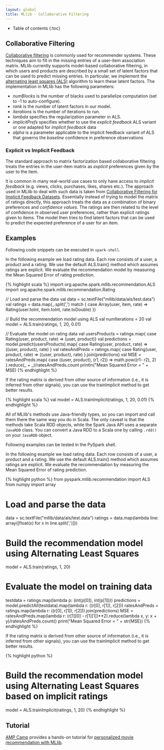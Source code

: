 ```yaml
---
layout: global
title: MLlib - Collaborative Filtering 
---
```


* Table of contents
{:toc}

## Collaborative Filtering 

[Collaborative filtering](http://en.wikipedia.org/wiki/Recommender_system#Collaborative_filtering)
is commonly used for recommender systems.  These techniques aim to fill in the
missing entries of a user-item association matrix.  MLlib currently supports
model-based collaborative filtering, in which users and products are described
by a small set of latent factors that can be used to predict missing entries.
In particular, we implement the [alternating least squares
(ALS)](http://www2.research.att.com/~volinsky/papers/ieeecomputer.pdf)
algorithm to learn these latent factors. The implementation in MLlib has the
following parameters:

* *numBlocks* is the number of blacks used to parallelize computation (set to -1 to auto-configure). 
* *rank* is the number of latent factors in our model.
* *iterations* is the number of iterations to run.
* *lambda* specifies the regularization parameter in ALS.
* *implicitPrefs* specifies whether to use the *explicit feedback* ALS variant or one adapted for *implicit feedback* data
* *alpha* is a parameter applicable to the implicit feedback variant of ALS that governs the *baseline* confidence in preference observations

### Explicit vs Implicit Feedback

The standard approach to matrix factorization based collaborative filtering treats 
the entries in the user-item matrix as *explicit* preferences given by the user to the item.

It is common in many real-world use cases to only have access to *implicit feedback* 
(e.g. views, clicks, purchases, likes, shares etc.). The approach used in MLlib to deal with 
such data is taken from 
[Collaborative Filtering for Implicit Feedback Datasets](http://www2.research.att.com/~yifanhu/PUB/cf.pdf).
Essentially instead of trying to model the matrix of ratings directly, this approach treats the data as 
a combination of binary preferences and *confidence values*. The ratings are then related 
to the level of confidence in observed user preferences, rather than explicit ratings given to items. 
The model then tries to find latent factors that can be used to predict the expected preference of a user
for an item. 

## Examples

<div class="codetabs">

<div data-lang="scala" markdown="1">

Following code snippets can be executed in `spark-shell`.

In the following example we load rating data. Each row consists of a user, a product and a rating.
We use the default ALS.train() method which assumes ratings are explicit. We evaluate the recommendation
model by measuring the Mean Squared Error of rating prediction.

{% highlight scala %}
import org.apache.spark.mllib.recommendation.ALS
import org.apache.spark.mllib.recommendation.Rating

// Load and parse the data
val data = sc.textFile("mllib/data/als/test.data")
val ratings = data.map(_.split(',') match {
    case Array(user, item, rate) =>  Rating(user.toInt, item.toInt, rate.toDouble)
})

// Build the recommendation model using ALS
val numIterations = 20
val model = ALS.train(ratings, 1, 20, 0.01)

// Evaluate the model on rating data
val usersProducts = ratings.map{ case Rating(user, product, rate)  => (user, product)}
val predictions = model.predict(usersProducts).map{
    case Rating(user, product, rate) => ((user, product), rate)
}
val ratesAndPreds = ratings.map{
    case Rating(user, product, rate) => ((user, product), rate)
}.join(predictions)
val MSE = ratesAndPreds.map{
    case ((user, product), (r1, r2)) =>  math.pow((r1- r2), 2)
}.reduce(_ + _)/ratesAndPreds.count
println("Mean Squared Error = " + MSE)
{% endhighlight %}

If the rating matrix is derived from other source of information (i.e., it is inferred from
other signals), you can use the trainImplicit method to get better results.

{% highlight scala %}
val model = ALS.trainImplicit(ratings, 1, 20, 0.01)
{% endhighlight %}

</div>

<div data-lang="java" markdown="1">

All of MLlib's methods use Java-friendly types, so you can import and call them there the same
way you do in Scala. The only caveat is that the methods take Scala RDD objects, while the
Spark Java API uses a separate `JavaRDD` class. You can convert a Java RDD to a Scala one by
calling `.rdd()` on your `JavaRDD` object.

</div>

<div data-lang="python" markdown="1">

Following examples can be tested in the PySpark shell.

In the following example we load rating data. Each row consists of a user, a product and a rating.
We use the default ALS.train() method which assumes ratings are explicit. We evaluate the
recommendation by measuring the Mean Squared Error of rating prediction.

{% highlight python %}
from pyspark.mllib.recommendation import ALS
from numpy import array

# Load and parse the data
data = sc.textFile("mllib/data/als/test.data")
ratings = data.map(lambda line: array([float(x) for x in line.split(',')]))

# Build the recommendation model using Alternating Least Squares
model = ALS.train(ratings, 1, 20)

# Evaluate the model on training data
testdata = ratings.map(lambda p: (int(p[0]), int(p[1])))
predictions = model.predictAll(testdata).map(lambda r: ((r[0], r[1]), r[2]))
ratesAndPreds = ratings.map(lambda r: ((r[0], r[1]), r[2])).join(predictions)
MSE = ratesAndPreds.map(lambda r: (r[1][0] - r[1][1])**2).reduce(lambda x, y: x + y)/ratesAndPreds.count()
print("Mean Squared Error = " + str(MSE))
{% endhighlight %}

If the rating matrix is derived from other source of information (i.e., it is inferred from other
signals), you can use the trainImplicit method to get better results.

{% highlight python %}
# Build the recommendation model using Alternating Least Squares based on implicit ratings
model = ALS.trainImplicit(ratings, 1, 20)
{% endhighlight %}
</div>

</div>

## Tutorial

[AMP Camp](http://ampcamp.berkeley.edu/) provides a hands-on tutorial for [personalized movie recommendation with MLlib](http://ampcamp.berkeley.edu/big-data-mini-course/movie-recommendation-with-mllib.html).
